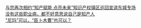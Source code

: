   
[与您再次相约“知产赋能 点亮未来”知识产权镇区巡回宣讲东城专场](http://www.dianyue.me/archives/032/l0yvyfb7nieoxhy6/)  
[没有这些职业病，都不好意思说自己是知产人](http://www.dianyue.me/archives/628/8k3g71bva8szesr6/)  
[&quot;尼玛&quot;可以，“臣卜木曹”也可以？](http://www.dianyue.me/archives/912/2udqe1mk7sg5ysx9/)